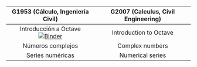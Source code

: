 | G1953 (Cálculo, Ingeniería Civil)   |      G2007 (Calculus, Civil Engineering)     | 
|:-----------------------------------:|:--------------------------------------------:|
| Introducción a Octave [![Binder](https://mybinder.org/badge_logo.svg)](https://mybinder.org/v2/gh/InMaths/Practicas_Octave/HEAD?labpath=https%3A%2F%2Fgithub.com%2FInMaths%2FPracticas_Octave%2Fblob%2Fmaster%2FG1953%2FCalculo_00_introOctave.ipynb)              | Introduction to Octave                       |
| Números complejos                   | Complex numbers                              |
| Series numéricas                    | Numerical series                             |
